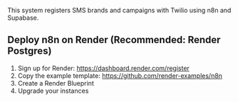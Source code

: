 
This system registers SMS brands and campaigns with Twilio using n8n and Supabase.

## Deploy n8n on Render (Recommended: Render Postgres)

1. Sign up for Render: https://dashboard.render.com/register
2. Copy the example template: https://github.com/render-examples/n8n
3. Create a Render Blueprint
4. Upgrade your instances
